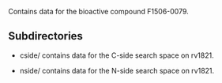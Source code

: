 Contains data for the bioactive compound F1506-0079.

## Subdirectories

- cside/ contains data for the C-side search space on rv1821.

- nside/ contains data for the N-side search space on rv1821.


